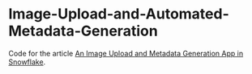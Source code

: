 # Image-Upload-and-Automated-Metadata-Generation


Code for the article [An Image Upload and Metadata Generation App in Snowflake](https://medium.com/@ralphschuster.nz/an-image-upload-and-metadata-generation-app-in-snowflake-7b05e021c09c).
